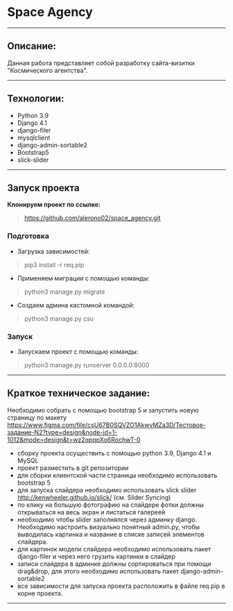 # Space Agency

----------------------------------------------------

## Описание:

Данная работа представляет собой разработку сайта-визитки "Космического агентства".
<p>

------------------------------------------------------------------------------------------------

## Технологии:
- Python 3.9
- Django 4.1
- django-filer
- mysqlclient
- django-admin-sortable2 
- Bootstrap5
- slick-slider

------------------------------------------------------------------------------------------------

## Запуск проекта 

**Клонируем проект по ссылке:**
> https://github.com/alerono02/space_agency.git

### Подготовка
- Загрузка зависимостей:
> pip3 install -r req.pip

- Применяем миграции с помощью команды:
> python3 manage.py migrate

- Создаем админа кастомной командой:
> python3 manage.py csu


### Запуск
- Запускаем проект с помощью команды:
> python3 manage.py runserver 0.0.0.0:8000

----------------------------------------------------------------

## Краткое техническое задание:

Необходимо собрать с помощью bootstrap 5 и запустить новую страницу по макету 
https://www.figma.com/file/csU67B0SQVZO1AkwvMZa3D/Тестовое-задание-N2?type=design&node-id=1-1012&mode=design&t=wz2qpqpXo6RochwT-0

- сборку проекта осуществить с помощью python 3.9, Django 4.1 и MySQL
- проект разместить в git репозитории
- для сборки клиентской части страницы необходимо использовать bootstrap 5
- для запуска слайдера необходимо использовать slick slider http://kenwheeler.github.io/slick/ (см. Slider Syncing)
- по клику на большую фотографию на слайдере фотки должны открываться на весь экран и листаться галереей
- необходимо чтобы slider заполнялся через админку django. Необходимо настроить визуально понятный admin.py, чтобы выводилась картинка и название в списке записей элементов слайдера.
- для картинок модели слайдера необходимо использовать пакет django-filer и через него грузить картинки в слайдер
- записи слайдера в админке должны сортироваться при помощи drag&drop, для этого необходимо использовать пакет django-admin-sortable2
- все зависимости для запуска проекта расположить в файле req.pip в корне проекта.

--------------------------
